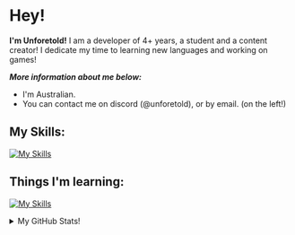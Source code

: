 # Hey!

**I'm Unforetold!**
I am a developer of 4+ years, a student and a content creator! I dedicate my time to learning new languages and working on games!

***More information about me below:***

- I'm Australian.
- You can contact me on discord (@unforetold), or by email. (on the left!)


## My Skills: 
[![My Skills](https://skillicons.dev/icons?i=js,html,css,ae,blender,figma,lua,raspberrypi,robloxstudio)](https://skillicons.dev)

## Things I'm learning:
[![My Skills](https://skillicons.dev/icons?i=cpp)](https://skillicons.dev)

<details>
  <summary>My GitHub Stats!</summary>
  
  <a href="#">![Github stats](https://github-readme-stats.vercel.app/api?username=unforetold&theme=blueberry&count_private=true&hide_border=true&line_height=20)</a>
  <a href="#">![Top Langs](https://github-readme-stats.vercel.app/api/top-langs/?username=unforetold&layout=compact&theme=blueberry&count_private=true&hide_border=true)</a>
</details>

<!--
**unforetold/unforetold** is a ✨ _special_ ✨ repository because its `README.md` (this file) appears on your GitHub profile.

Here are some ideas to get you started:

- 🔭 I’m currently working on ...
- 🌱 I’m currently learning ...
- 👯 I’m looking to collaborate on ...
- 🤔 I’m looking for help with ...
- 💬 Ask me about ...
- 📫 How to reach me: ...
- 😄 Pronouns: ...
- ⚡ Fun fact: ...
-->
